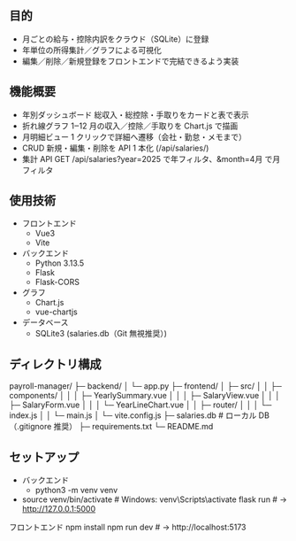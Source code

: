 ##   目的
 - ⽉ごとの給与・控除内訳をクラウド（SQLite）に登録
 - 年単位の所得集計／グラフによる可視化
 - 編集／削除／新規登録をフロントエンドで完結できるよう実装

##   機能概要
 - 年別ダッシュボード	総収入・総控除・手取りをカードと表で表示
 - 折れ線グラフ	1‒12 月の収入／控除／手取りを Chart.js で描画
 - 月明細ビュー	1 クリックで詳細へ遷移（会社・勤怠・メモまで）
 - CRUD	新規・編集・削除を API 1 本化 (/api/salaries/<id>)
 - 集計 API	GET /api/salaries?year=2025 で年フィルタ、&month=4月 で月フィルタ

##   使用技術
 - フロントエンド
    -  Vue3
    - Vite
 - バックエンド
    - Python 3.13.5
    - Flask
    - Flask-CORS
 - グラフ
    - Chart.js
    - vue-chartjs
 - データベース
    - SQLite3	(salaries.db（Git 無視推奨）)

##   ディレクトリ構成
payroll-manager/
├─ backend/
│  └─ app.py
├─ frontend/
│  ├─ src/
│  │   ├─ components/
│  │   │   ├─ YearlySummary.vue
│  │   │   ├─ SalaryView.vue
│  │   │   ├─ SalaryForm.vue
│  │   │   └─ YearLineChart.vue
│  │   ├─ router/
│  │   │   └─ index.js
│  │   └─ main.js
│  └─ vite.config.js
├─ salaries.db               # ローカル DB（.gitignore 推奨）
├─ requirements.txt
└─ README.md

##   セットアップ
 - バックエンド
     - python3 -m venv venv
 - source venv/bin/activate          # Windows: venv\Scripts\activate
flask run     # → http://127.0.0.1:5000

フロントエンド
npm install
npm run dev    # → http://localhost:5173